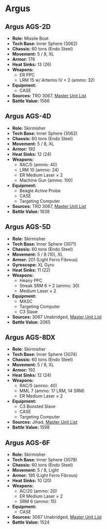 # Argus
## Argus AGS-2D
- **Role:** Missile Boat
- **Tech Base:** Inner Sphere (3062)
- **Chassis:** 60 tons (Endo Steel)
- **Movement:** 5 / 8, XL
- **Armor:** 176
- **Heat Sinks:** 13 (26)
- **Weapons:**
  - ER PPC
  - LRM 15 w/ Artemis IV × 2 (ammo: 32)
- **Equipment:**
  - CASE
- **Sources:** TRO 3067, [Master Unit List](http://masterunitlist.info/Unit/Details/3729/argus-ags-2d)
- **Battle Value:** 1566

## Argus AGS-4D
- **Role:** Skirmisher
- **Tech Base:** Inner Sphere (3062)
- **Chassis:** 60 tons (Endo Steel)
- **Movement:** 5 / 8, XL
- **Armor:** 192
- **Heat Sinks:** 12 (24)
- **Weapons:**
  - RAC/5 (ammo: 40)
  - LRM 10 (ammo: 24)
  - ER Medium Laser × 2
  - Machine Gun (ammo: 100)
- **Equipment:**
  - Beagle Active Probe
  - CASE
  - Targeting Computer
- **Sources:** TRO 3067, [Master Unit List](http://masterunitlist.info/Unit/Details/3730/argus-ags-4d)
- **Battle Value:** 1638

## Argus AGS-5D
- **Role:** Skirmisher
- **Tech Base:** Inner Sphere (3071)
- **Chassis:** 60 tons (Endo Steel)
- **Movement:** 5 / 8 (10), XL
- **Armor:** 201 (Light Ferro Fibrous)
- **Gyroscope:** XL Gyro
- **Heat Sinks:** 11 (22)
- **Weapons:**
  - Heavy PPC
  - Streak SRM 6 × 2 (ammo: 30)
  - Medium Laser × 2
- **Equipment:**
  - MASC
  - Targeting Computer
  - C3 Slave
- **Sources:** 3067 Unabridged, [Master Unit List](http://masterunitlist.info/Unit/Details/5683/argus-ags-5d)
- **Battle Value:** 2065

## Argus AGS-8DX
- **Role:** Skirmisher
- **Tech Base:** Inner Sphere (3074)
- **Chassis:** 60 tons (Endo Steel)
- **Movement:** 5 / 8, XL
- **Armor:** 192
- **Heat Sinks:** 12 (24)
- **Weapons:**
  - RAC/5 (ammo: 40)
  - MML 7 (ammo: 17 LRM, 14 SRM)
  - ER Medium Laser × 2
- **Equipment:**
  - C3 Boosted Slave
  - CASE
  - Targeting Computer
- **Sources:** Jihad, [Master Unit List](http://masterunitlist.info/Unit/Details/110/argus-ags-8dx)
- **Battle Value:** 1598

## Argus AGS-6F
- **Role:** Skirmisher
- **Tech Base:** Inner Sphere (3078)
- **Chassis:** 60 tons (Endo Steel)
- **Movement:** 5 / 8, Light
- **Armor:** 195 (Light Ferro Fibrous)
- **Heat Sinks:** 10 (20)
- **Weapons:**
  - AC/20 (ammo: 20)
  - ER Medium Laser × 2
  - SRM 6 (ammo: 15)
- **Equipment:**
  - CASE
- **Sources:** 3067 Unabridged, [Master Unit List](http://masterunitlist.info/Unit/Details/5684/argus-ags-6f)
- **Battle Value:** 1524

